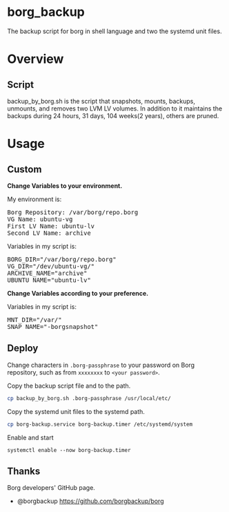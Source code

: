 # borg_backup
The backup script for borg in shell language and two the systemd unit files.

# Overview

## Script

backup_by_borg.sh is the script that snapshots, mounts, backups, unmounts, and removes two LVM LV volumes.
In addition to it maintains the backups during 24 hours, 31 days, 104 weeks(2 years), others are pruned.

# Usage

## Custom

**Change Variables to your environment.**

My environment is:
<pre>
Borg Repository: /var/borg/repo.borg
VG Name: ubuntu-vg
First LV Name: ubuntu-lv
Second LV Name: archive
</pre>

Variables in my script is:
<pre>
BORG_DIR="/var/borg/repo.borg"
VG_DIR="/dev/ubuntu-vg/"
ARCHIVE_NAME="archive"
UBUNTU_NAME="ubuntu-lv"
</pre>

**Change Variables according to your preference.**

Variables in my script is:
<pre>
MNT_DIR="/var/"
SNAP_NAME="-borgsnapshot"
</pre>

## Deploy

Change characters in `.borg-passphrase` to your password on Borg repository, such as from `xxxxxxxx` to `<your password>`.

Copy the backup script file and to the path.
```bash
cp backup_by_borg.sh .borg-passphrase /usr/local/etc/
```

Copy the systemd unit files to the systemd path.
```bash
cp borg-backup.service borg-backup.timer /etc/systemd/system
```
Enable and start
```
systemctl enable --now borg-backup.timer
```

## Thanks
Borg developers' GitHub page.
- @borgbackup https://github.com/borgbackup/borg
